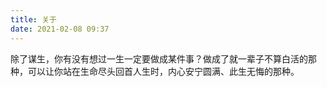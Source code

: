 ```yaml
---
title: 关于
date: 2021-02-08 09:37
---
```


除了谋生，你有没有想过一生一定要做成某件事？做成了就一辈子不算白活的那种，可以让你站在生命尽头回首人生时，内心安宁圆满、此生无悔的那种。

<!--待办
写满3篇 -> 文章按“更新时间”排序
写满10篇 -> 加入Algolia搜索
-->
<!--完成
-->
